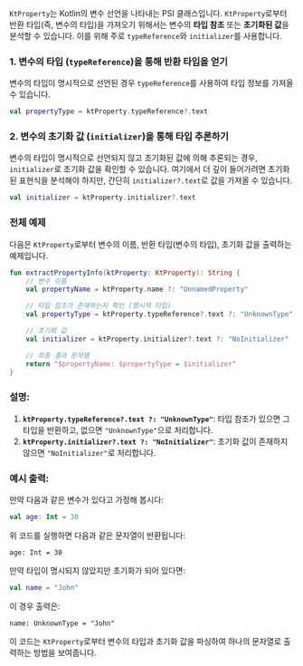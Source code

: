 `KtProperty`는 Kotlin의 변수 선언을 나타내는 PSI 클래스입니다. `KtProperty`로부터 반환 타입(즉, 변수의 타입)을 가져오기 위해서는 변수의 **타입 참조** 또는 **초기화된 값**을 분석할 수 있습니다. 이를 위해 주로 `typeReference`와 `initializer`를 사용합니다.

### 1. 변수의 타입 (`typeReference`)을 통해 반환 타입을 얻기

변수의 타입이 명시적으로 선언된 경우 `typeReference`를 사용하여 타입 정보를 가져올 수 있습니다.

```kotlin
val propertyType = ktProperty.typeReference?.text
```

### 2. 변수의 초기화 값 (`initializer`)을 통해 타입 추론하기

변수의 타입이 명시적으로 선언되지 않고 초기화된 값에 의해 추론되는 경우, `initializer`로 초기화 값을 확인할 수 있습니다. 여기에서 더 깊이 들어가려면 초기화된 표현식을 분석해야 하지만, 간단히 `initializer?.text`로 값을 가져올 수 있습니다.

```kotlin
val initializer = ktProperty.initializer?.text
```

### 전체 예제

다음은 `KtProperty`로부터 변수의 이름, 반환 타입(변수의 타입), 초기화 값을 출력하는 예제입니다.

```kotlin
fun extractPropertyInfo(ktProperty: KtProperty): String {
    // 변수 이름
    val propertyName = ktProperty.name ?: "UnnamedProperty"

    // 타입 참조가 존재하는지 확인 (명시적 타입)
    val propertyType = ktProperty.typeReference?.text ?: "UnknownType"

    // 초기화 값
    val initializer = ktProperty.initializer?.text ?: "NoInitializer"

    // 최종 결과 문자열
    return "$propertyName: $propertyType = $initializer"
}
```

### 설명:
1. **`ktProperty.typeReference?.text ?: "UnknownType"`**: 타입 참조가 있으면 그 타입을 반환하고, 없으면 `"UnknownType"`으로 처리합니다.
2. **`ktProperty.initializer?.text ?: "NoInitializer"`**: 초기화 값이 존재하지 않으면 `"NoInitializer"`로 처리합니다.

### 예시 출력:

만약 다음과 같은 변수가 있다고 가정해 봅시다:

```kotlin
val age: Int = 30
```

위 코드를 실행하면 다음과 같은 문자열이 반환됩니다:

```
age: Int = 30
```

만약 타입이 명시되지 않았지만 초기화가 되어 있다면:

```kotlin
val name = "John"
```

이 경우 출력은:

```
name: UnknownType = "John"
```

이 코드는 `KtProperty`로부터 변수의 타입과 초기화 값을 파싱하여 하나의 문자열로 출력하는 방법을 보여줍니다.
